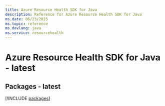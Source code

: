 ```yaml
---
title: Azure Resource Health SDK for Java
description: Reference for Azure Resource Health SDK for Java
ms.date: 06/23/2025
ms.topic: reference
ms.devlang: java
ms.service: resourcehealth
---
```

# Azure Resource Health SDK for Java - latest
## Packages - latest
[!INCLUDE [packages](resource-health-index.md)]